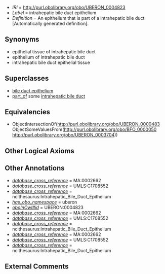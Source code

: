  * *IRI* = http://purl.obolibrary.org/obo/UBERON_0004823
 * *Label* = intrahepatic bile duct epithelium
 * *Definition* = An epithelium that is part of a intrahepatic bile duct [Automatically generated definition].

## Synonyms

 * epithelial tissue of intrahepatic bile duct
 * epithelium of intrahepatic bile duct
 * intrahepatic bile duct epithelial tissue

## Superclasses

 * [bile duct epithelium](../../UBERON/20/UBERON_0004820.md)
 * [part_of](../../BFO/50/BFO_0000050.md) some [intrahepatic bile duct](../../UBERON/04/UBERON_0003704.md)

## Equivalencies

 * ObjectIntersectionOf(<http://purl.obolibrary.org/obo/UBERON_0000483> ObjectSomeValuesFrom(<http://purl.obolibrary.org/obo/BFO_0000050> <http://purl.obolibrary.org/obo/UBERON_0003704>))

## Other Logical Axioms


## Other Annotations

 * *[database_cross_reference](../../ef/oboInOwl#hasDbXref.md)* = MA:0002662
 * *[database_cross_reference](../../ef/oboInOwl#hasDbXref.md)* = UMLS:C1708552
 * *[database_cross_reference](../../ef/oboInOwl#hasDbXref.md)* = ncithesaurus:Intrahepatic_Bile_Duct_Epithelium
 * *[has_obo_namespace](../../ce/oboInOwl#hasOBONamespace.md)* = uberon
 * *[oboInOwl#id](../../id/oboInOwl#id.md)* = UBERON:0004823
 * *[database_cross_reference](../../ef/oboInOwl#hasDbXref.md)* = MA:0002662
 * *[database_cross_reference](../../ef/oboInOwl#hasDbXref.md)* = UMLS:C1708552
 * *[database_cross_reference](../../ef/oboInOwl#hasDbXref.md)* = ncithesaurus:Intrahepatic_Bile_Duct_Epithelium
 * *[database_cross_reference](../../ef/oboInOwl#hasDbXref.md)* = MA:0002662
 * *[database_cross_reference](../../ef/oboInOwl#hasDbXref.md)* = UMLS:C1708552
 * *[database_cross_reference](../../ef/oboInOwl#hasDbXref.md)* = ncithesaurus:Intrahepatic_Bile_Duct_Epithelium

## External Comments

